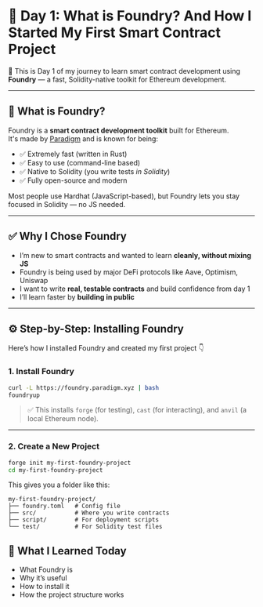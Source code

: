 
# 🧪 Day 1: What is Foundry? And How I Started My First Smart Contract Project

📅 This is Day 1 of my journey to learn smart contract development using **Foundry** — a fast, Solidity-native toolkit for Ethereum development.

---

## 🧠 What is Foundry?

Foundry is a **smart contract development toolkit** built for Ethereum.  
It's made by [Paradigm](https://github.com/foundry-rs/foundry) and is known for being:

- ✅ Extremely fast (written in Rust)  
- ✅ Easy to use (command-line based)  
- ✅ Native to Solidity (you write tests *in Solidity*)  
- ✅ Fully open-source and modern

Most people use Hardhat (JavaScript-based), but Foundry lets you stay focused in Solidity — no JS needed.

---

## ✅ Why I Chose Foundry

- I’m new to smart contracts and wanted to learn **cleanly, without mixing JS**  
- Foundry is being used by major DeFi protocols like Aave, Optimism, Uniswap  
- I want to write **real, testable contracts** and build confidence from day 1  
- I’ll learn faster by **building in public**

---

## ⚙️ Step-by-Step: Installing Foundry

Here’s how I installed Foundry and created my first project 👇

### 1. Install Foundry

```bash
curl -L https://foundry.paradigm.xyz | bash
foundryup
````

> ✅ This installs `forge` (for testing), `cast` (for interacting), and `anvil` (a local Ethereum node).

---

### 2. Create a New Project

```bash
forge init my-first-foundry-project
cd my-first-foundry-project
```

This gives you a folder like this:

```
my-first-foundry-project/
├── foundry.toml   # Config file
├── src/           # Where you write contracts
├── script/        # For deployment scripts
└── test/          # For Solidity test files
```



## 📘 What I Learned Today

* What Foundry is
* Why it’s useful
* How to install it
* How the project structure works
